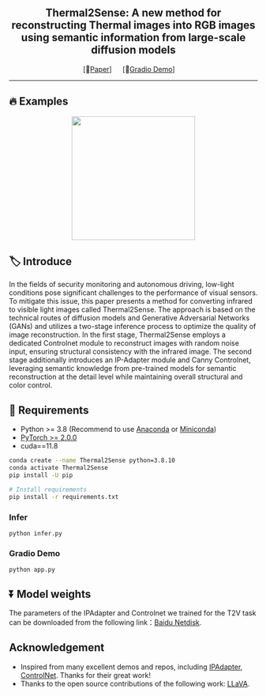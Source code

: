 
<!-- ## <div align="center"><b>Thermal2Sense</b></div> -->

<div align="center">
  
## Thermal2Sense: A new method for reconstructing Thermal images into RGB images using semantic information from large-scale diffusion models
[📄[Paper]()] &emsp; [🚀[Gradio Demo](http://lst-showroom.natapp1.cc)] &emsp; <br>

</div>


---
## 🔥 **Examples**

<p align="center">
  <img src="https://github.com/no996no007/Thermal2Sense/assets/135965025/75e38c30-36cf-4509-bf70-84f3116086a5" height=250>
</p>


## 🏷️ Introduce

In the fields of security monitoring and autonomous driving, low-light conditions pose significant challenges to the performance of visual sensors. To mitigate this issue, this paper presents a method for converting infrared to visible light images called Thermal2Sense. The approach is based on the technical routes of diffusion models and Generative Adversarial Networks (GANs) and utilizes a two-stage inference process to optimize the quality of image reconstruction. In the first stage, Thermal2Sense employs a dedicated Controlnet module to reconstruct images with random noise input, ensuring structural consistency with the infrared image. The second stage additionally introduces an IP-Adapter module and Canny Controlnet, leveraging semantic knowledge from pre-trained models for semantic reconstruction at the detail level while maintaining overall structural and color control.

## 🔧 Requirements

- Python >= 3.8 (Recommend to use [Anaconda](https://www.anaconda.com/download/#linux) or [Miniconda](https://docs.conda.io/en/latest/miniconda.html))
- [PyTorch >= 2.0.0](https://pytorch.org/)
- cuda==11.8

```bash
conda create --name Thermal2Sense python=3.8.10
conda activate Thermal2Sense
pip install -U pip

# Install requirements
pip install -r requirements.txt
```

### Infer
```setup
python infer.py
```

### Gradio Demo
```setup
python app.py
```


## ⏬ Model weights

The parameters of the IPAdapter and Controlnet we trained for the T2V task can be downloaded from the following link：[Baidu Netdisk](https://pan.baidu.com/s/1NAVmH8S7Ls5rZc-snDk1Ng?pwd=nsh6).


## Acknowledgement
* Inspired from many excellent demos and repos, including [IPAdapter](https://github.com/tencent-ailab/IP-Adapter), [ControlNet](https://github.com/lllyasviel/ControlNet). Thanks for their great work!
* Thanks to the open source contributions of the following work: [LLaVA](https://github.com/haotian-liu/LLaVA). 




